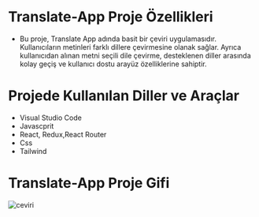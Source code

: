 
# Translate-App Proje Özellikleri
<ul>
  <li>Bu proje, Translate App adında basit bir çeviri uygulamasıdır. Kullanıcıların metinleri farklı dillere çevirmesine olanak sağlar. Ayrıca kullanıcıdan alınan metni seçili dile çevirme, desteklenen diller arasında kolay geçiş ve kullanıcı dostu arayüz özelliklerine sahiptir.
  </li>
</ul>

# Projede Kullanılan Diller ve Araçlar

<ul>
  <li>Visual Studio Code</li>
  <li>Javascprit</li>
   <li>React, Redux,React Router</li>
    <li>Css</li>
    <li>Tailwind</li>
</ul>

# Translate-App Proje Gifi
![ceviri](https://github.com/user-attachments/assets/1f03b074-727c-405f-8ed6-44b8cab95bde)

